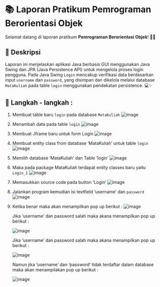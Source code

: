 # 📚 Laporan Pratikum Pemrograman Berorientasi Objek

Selamat datang di laporan pratikum **Pemrograman Berorientasi Objek**! 🎉😄

## 📖 Deskripsi

Laporan ini menjelaskan aplikasi Java berbasis GUI menggunakan Java Swing dan JPA (Java Persistence API) untuk mengelola proses login pengguna. Pada Java Swing `Login` mencakup verifikasi data berdasarkan input `username` dan `password`, yang disimpan dan dikelola melalui database `MataKuliah` pada table `login` menggunakan pendekatan persistence. 💻✨

## 🔗 Langkah - langkah :

1. Membuat table baru `login` pada database `MataKuliah`
   ![image](https://github.com/user-attachments/assets/c96603d1-68ba-47d8-b1db-881b53c83224)


2. Menambah data pada table `login`
   ![image](https://github.com/user-attachments/assets/2c5b6a2d-5eea-4542-828f-b25e14003f3e)


3. Membuat Jframe baru untuk form Login
   ![image](https://github.com/user-attachments/assets/b774a0ff-9899-4d1f-87cb-149ed471f392)


4. Membuat entity class from database ‘MataKuliah’ untuk table `login`
   ![image](https://github.com/user-attachments/assets/707b7fa1-8fcc-48e4-907f-b1f00e1d5c2a)

5. Memilih database ‘MataKuliah’ dan Table ‘login’
   ![image](https://github.com/user-attachments/assets/e27d55cd-053a-4188-b49c-412690eae512)


6. Maka  pada package MataKuliah terdapat entity classes baru yaitu `Login_1`
   ![image](https://github.com/user-attachments/assets/fe74e6b2-fe56-47a8-80cb-d78aa488013f)


7. Memasukkan source code pada button ‘Login’
   ![image](https://github.com/user-attachments/assets/cc5144a0-d5fd-4c31-aabf-facb6b471fd1)


8. Jalankan program kemudian isi textfield ‘username’ dan `password`
   ![image](https://github.com/user-attachments/assets/e9133b4e-9807-4fa5-a31b-0d05a595032e)


9. Ketika benar maka akan menampilkan pop up berikut :
   ![image](https://github.com/user-attachments/assets/fee28769-36b4-43e7-8a6d-bd82ca0b40f2)


   Jika ‘username’ dan password salah maka akana menampilkan pop up berikut :

   ![image](https://github.com/user-attachments/assets/5cf6d3c3-f05f-4f8e-b31c-b8ed40173104)


   Jika ‘username’ dan password salah maka akana menampilkan pop up berikut :

   ![image](https://github.com/user-attachments/assets/601a2f67-3d2c-414c-946a-c4566a43bedb)


   Namun jika ‘username’ dan ‘password’ tidak terdaftar dalam database maka akan menampilakan pop up berikut : 

    ![image](https://github.com/user-attachments/assets/54ef075e-b17a-4291-9740-59a151bbd533)







   

